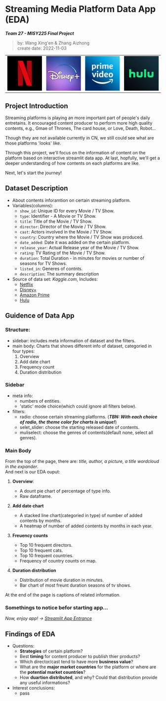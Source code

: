 # Streaming Media Platform Data App (EDA)
***Team 27 - MISY225 Final Project***

>by: Wang Xing'en & Zhang Aizhong  
>create date: 2022-11-03

<table><tr>
<td><img src="netflix_icon.jpeg" width="150"/></td>
<td><img src="disney_icon.jpeg" width="150"/></td>
<td><img src="amazon_icon.png" width="150"/></td>
<td><img src="hulu_icon.jpg" width="150"/></td>
</tr><table>

## Project Introduction
Streaming platforms is playing an more important part of people's daily entretains. It encouraged content producer to perform more high quality contents, e.g., Gmae of Thrones, The card house, or Love, Death, Robot...

Though they are not available currently in CN, we still could see what are those platforms 'looks' like.

Through this project, we'll focus on the information of content on the platform based on interactive streamlit data app. At last, hopfully, we'll get a deeper understanding of how contents on each platforms are like.

Next, let's start the journey!

## Dataset Description
- About contents inforamtion on certain streaming platform.
- Variables(columns):
  - `show_id`: Unique ID for every Movie / TV Show.
  - `type`: Identifier - A Movie or TV Show.
  - `title`: Title of the Movie / TV Show.
  - `director`: Director of the Movie / TV Show.
  - `cast`: Actors involved in the Movie / TV Show.
  - `country`: Country where the Movie / TV Show was produced.
  - `date_added`: Date it was added on the certain platform.
  - `release_year`: Actual Release year of the Movie / TV Show.
  - `rating`: TV Rating of the Movie / TV Show.
  - `duration`: Total Duration - in minutes for movies or number of seasons for TV Shows.
  - `listed_in`: Generes of contnts.
  - `description`: The summary description
- Source of data set: *Kaggle.com*, Includes:
  - [Netflix](https://www.kaggle.com/datasets/shivamb/netflix-shows)
  - [Disney+](https://www.kaggle.com/datasets/shivamb/disney-movies-and-tv-shows)
  - [Amazon Prime](https://www.kaggle.com/datasets/shivamb/amazon-prime-movies-and-tv-shows)
  - [Hulu](https://www.kaggle.com/datasets/shivamb/hulu-movies-and-tv-shows)


## Guidence of Data App
### Structure:
- sidebar: includes meta information of dataset and the filters.
- main body: Charts that shows different info of dataset, categoried in four types:
  1. Overview
  2. Add date chart
  3. Frequency count
  4. Duration distribution

### Sidebar
- meta info:
  - numbers of entities.
  - 'static' mode choice(which could ignore all filters below).
- filters:
  - radio: choose certain streaming platforms.
  (***TBN: With each choice of radio, the theme color for charts is unique!***)
  - selet_slider: choose the starting released date of contents.
  - muliselect: choose the genres of contents(default none, select all genres).

### Main Body  
From the top of the page, there are: *title, author, a picture, a title wordcloud in the expander*.  
And next is our EDA ouput:  
1. **Overview**:
    - A dount pie chart of percentage of type info.
    - Raw dataframe.  

2. **Add date chart**
    - A stacked line chart(categoried in type) of number of added contents by months.
    - A heatmap of number of added contents by months in each year.  

3. **Freuency counts**
    - Top 10 frequent directors.
    - Top 10 frequent cats.
    - Top 10 frequent countries.
    - Frequency of country counts on map.  

4. **Duration distribution**
    - Distribution of movie duration in minutes.
    - Bar chart of most freunt duration seasons of tv shows.  


At the end of the page is captions of related information.  

### Somethings to notice befor starting app...


*Now, enjoy app! ->* [*Streamlit App Entrance*](https://derekwang2002-final-project-eda-deploy-sqq3hk.streamlit.app/)

## Findings of EDA
- Questions:
  - **Strategies** of certain platform?
  - Best **timing** for content producer to publish thier products?
  - Which director/cast tend to have more **business value**?
  - What are the **major market countries** for the platform or where are the **potential market countries**?
  - How **duartion distributed**, and why? Could that distribution provide any useful informations?
- Interest conclusions:
  - pass


 
